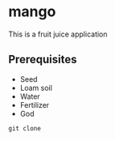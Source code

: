 # mango
This is a fruit juice application

## Prerequisites
- Seed
- Loam soil
- Water
- Fertilizer
- God

```
git clone
```

